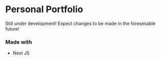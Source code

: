 # Personal Portfolio

Still under development! Expect changes to be made in the foresesable future!

### Made with 
- Next JS
